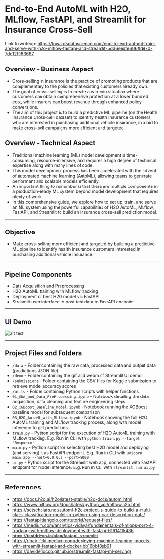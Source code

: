# End-to-End AutoML with H2O, MLflow, FastAPI, and Streamlit for Insurance Cross-Sell

Link to writeup: https://towardsdatascience.com/end-to-end-automl-train-and-serve-with-h2o-mlflow-fastapi-and-streamlit-5d36eedfe606#d970-7de12f063687

## Overview - Business Aspect
- Cross-selling in insurance is the practice of promoting products that are complementary to the policies that existing customers already own.
- The goal of cross-selling is to create a win-win situation where customers can obtain comprehensive protection at a lower bundled cost, while insurers can boost revenue through enhanced policy conversions.
- The aim of this project is to build a predictive ML pipeline (on the Health Insurance Cross-Sell dataset) to identify health insurance customers who are interested in purchasing additional vehicle insurance, in a bid to make cross-sell campaigns more efficient and targeted.


## Overview - Technical Aspect
- Traditional machine learning (ML) model development is time-consuming, resource-intensive, and requires a high degree of technical expertise along with many lines of code. 
- This model development process has been accelerated with the advent of automated machine learning (AutoML), allowing teams to generate performant and scalable models efficiently.
- An important thing to remember is that there are multiple components in a production-ready ML system beyond model development that requires plenty of work.
- In this comprehensive guide, we explore how to set up, train, and serve an ML system using the powerful capabilities of H2O AutoML, MLflow, FastAPI, and Streamlit to build an insurance cross-sell prediction model.

___
## Objective
- Make cross-selling more efficient and targeted by building a predictive ML pipeline to identify health insurance customers interested in purchasing additional vehicle insurance.

___
## Pipeline Components
- Data Acquisition and Preprocessing
- H2O AutoML training with MLflow tracking
- Deployment of best H2O model via FastAPI
- Streamlit user interface to post test data to FastAPI endpoint

___
## UI Demo
![alt text](https://github.com/kennethleungty/End-to-End-AutoML-Insurance/blob/main/demo/streamlit-ui-2021-12-18-17-12-25.gif?raw=true)

___
## Project Files and Folders
- `/data` - Folder containing the raw data, processed data and output data (predictions JSON file)
- `/demo` - Folder containing the gif and webm of Streamlit UI demo
- `/submissions` - Folder containing the CSV files for Kaggle submission to retrieve model accuracy scores
- `/utils` - Folder containing Python scripts with helper functions
- `01_EDA_and_Data_PreProcessing.ipynb` - Notebook detailing the data acquisition, data cleaning and feature engineering steps
- `02_XGBoost_Baseline_Model.ipynb` - Notebook running the XGBoost baseline model for subsequent comparison
- `03_H2O_AutoML_with_MLflow.ipynb` - Notebook showing the full H2O AutoML training and MLflow tracking process, along with model inference to get predictions
- `train.py` - Python script for the execution of H2O AutoML training with MLflow tracking. E.g. Run in CLI with `python train.py --target 'Response'`
- `main.py` - Python script for selecting best H2O model and deploying (and serving) it as FastAPI endpoint. E.g. Run in CLI with `uvicorn main:app --host=0.0.0.0 --port=8000`
- `ui.py` - Python script for the Streamlit web app, connected with FastAPI endpoint for model inference. E.g. Run in CLI with `streamlit run ui.py`

___
## References
- https://docs.h2o.ai/h2o/latest-stable/h2o-docs/automl.html
- https://www.mlflow.org/docs/latest/python_api/mlflow.h2o.html
- https://setscholars.net/automl-h2o-project-a-guide-to-build-a-multi-class-classification-model-in-python-using-car-description-data/
- https://fastapi.tiangolo.com/tutorial/request-files/
- https://medium.com/analytics-vidhya/fundamentals-of-mlops-part-4-tracking-with-mlflow-deployment-with-fastapi-61614115436
- https://testdriven.io/blog/fastapi-streamlit/
- https://rihab-feki.medium.com/deploying-machine-learning-models-with-streamlit-fastapi-and-docker-bb16bbf8eb91
- https://davidefiocco.github.io/streamlit-fastapi-ml-serving/
